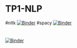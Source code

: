 # TP1-NLP
 #nltk 
 [![Binder](https://mybinder.org/badge_logo.svg)](https://mybinder.org/v2/gh/Aoutman-ait-mbarK/nltk/HEAD)
#spacy
[![Binder](https://mybinder.org/badge_logo.svg)](https://mybinder.org/v2/gh/Aoutman-ait-mbarK/Spacy/HEAD)

#
[![Binder](https://mybinder.org/badge_logo.svg)](https://mybinder.org/v2/gh/Aoutman-ait-mbarK/TP1-NLP/HEAD)
